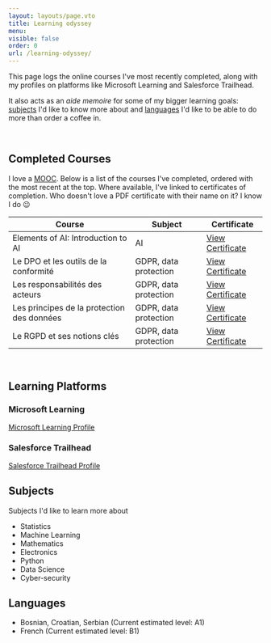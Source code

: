 ```yaml
---
layout: layouts/page.vto
title: Learning odyssey
menu:
visible: false
order: 0
url: /learning-odyssey/
---
```

This page logs the online courses I've most recently completed, along with my profiles on platforms like Microsoft Learning and Salesforce Trailhead.

It also acts as an *aide memoire* for some of my bigger learning goals: [subjects](#subjects) I'd like to know more about and [languages](#languages) I'd like to be able to do more than order a coffee in.  

&nbsp;  

## Completed Courses

I love a [MOOC](https://en.wikipedia.org/wiki/Massive_open_online_course). Below is a list of the courses I've completed, ordered with the most recent at the top. Where available, I've linked to certificates of completion. Who doesn't love a PDF certificate with their name on it? I know I do 😉  

| Course                                     | Subject               | Certificate                                                 |
|--------------------------------------------|-----------------------|-------------------------------------------------------------|
| Elements of AI: Introduction to AI         | AI                    | [View Certificate](/uploads/certificate-elements-of-ai.png) |
| Le DPO et les outils de la conformité      | GDPR, data protection | [View Certificate](/uploads/CNIL-Module4.pdf)               |
| Les responsabilités des acteurs            | GDPR, data protection | [View Certificate](/uploads/CNIL-Module3.pdf)               |
| Les principes de la protection des données | GDPR, data protection | [View Certificate](/uploads/CNIL-Module2.pdf)               |
| Le RGPD et ses notions clés                | GDPR, data protection | [View Certificate](/uploads/CNIL-Module2.pdf)               |  
  
&nbsp;  

## Learning Platforms

### Microsoft Learning

[Microsoft Learning Profile](https://learn.microsoft.com/en-us/users/grahamtwaddle-7856/)

### Salesforce Trailhead

[Salesforce Trailhead Profile](https://www.salesforce.com/trailblazer/gtwaddle)

## Subjects

Subjects I'd like to learn more about

- Statistics
- Machine Learning
- Mathematics
- Electronics
- Python
- Data Science
- Cyber-security

## Languages

- Bosnian, Croatian, Serbian (Current estimated level: A1)
- French (Current estimated level: B1)

